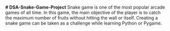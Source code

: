 **# DSA-Snake-Game-Project**
Snake game is one of the most popular arcade games of all time. In this game, the main objective of the player is to catch the maximum number of fruits without hitting the wall or itself. Creating a snake game can be taken as a challenge while learning Python or Pygame.
